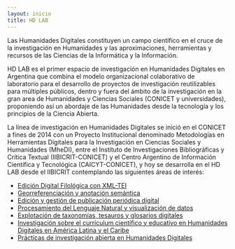 ```yaml
---
layout: inicio
title: HD LAB
---
```


Las Humanidades Digitales constituyen un campo científico en el cruce de la investigación en Humanidades y las aproximaciones, herramientas y recursos de las Ciencias de la Informática y la Información. 

HD LAB es el primer espacio de investigación en Humanidades Digitales en Argentina que combina el modelo organizacional colaborativo de laboratorio para el desarrollo de proyectos de investigación reutilizables para múltiples públicos, dentro y fuera del ámbito de la investigación en la gran area de Humanidades y Ciencias Sociales (CONICET y universidades), proponiendo así un abordaje de las Humanidades desde la tecnología y los principios de la Ciencia Abierta.

La línea de investigación en Humanidades Digitales se inició en el CONICET a fines de 2014 con un Proyecto Institucional denominado Metodologías en Herramientas Digitales para la Investigación en Ciencias Sociales y Humanidades (MheDI), entre el Instituto de Investigaciones Bibliográficas y Crítica Textual (IIBICRIT-CONICET) y el Centro Argentino de Información Científica y Tecnológica (CAICYT-CONICET), y hoy se desarrolla en el HD LAB desde el IIBICRIT contemplando las siguientes áreas de interés:

* [Edición Digital Filológica con XML-TEI](https://hdlab.space/biblioteca-digital/)
* [Georreferenciación y anotación semántica](https://hdlab.space/argentina-y-conquista-del-rio-de-la-plata/proyecto/)
* [Edición y gestión de publicación periódica digital](https://revistas.uned.es/index.php/RHD/about)
* [Procesamiento del Lenguaje Natural y visualización de datos](https://hdlab.space/explora/)
* [Explotación de taxonomías, tesauros y glosarios digitales](https://hdlab.space/proyectos/) 
* [Investigación sobre el currículum científico y educativo en Humanidades Digitales en América Latina y el Caribe](https://www.aacademica.org/gimena.delrio.riande/167.pdf)
* [Prácticas de investigación abierta en Humanidades Digitales](https://revistas.unlp.edu.ar/publicaahd/article/view/14468)

<!-- [HDCAICYTLAB logo](/assets/img/.jpg) -->
